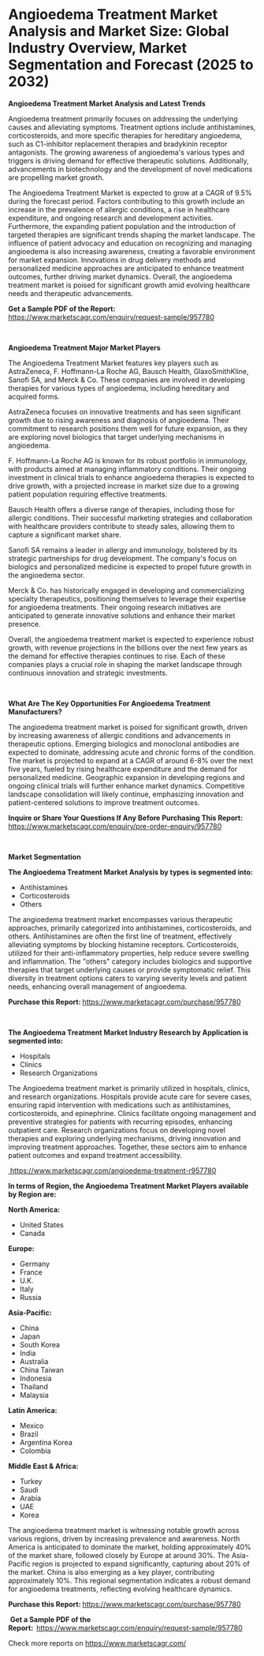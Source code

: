 <p><h1>Angioedema Treatment Market Analysis and Market Size: Global Industry Overview, Market Segmentation and Forecast (2025 to 2032)</h1></p><p><strong>Angioedema Treatment Market Analysis and Latest Trends</strong></p>
<p><p>Angioedema treatment primarily focuses on addressing the underlying causes and alleviating symptoms. Treatment options include antihistamines, corticosteroids, and more specific therapies for hereditary angioedema, such as C1-inhibitor replacement therapies and bradykinin receptor antagonists. The growing awareness of angioedema's various types and triggers is driving demand for effective therapeutic solutions. Additionally, advancements in biotechnology and the development of novel medications are propelling market growth.</p><p>The Angioedema Treatment Market is expected to grow at a CAGR of 9.5% during the forecast period. Factors contributing to this growth include an increase in the prevalence of allergic conditions, a rise in healthcare expenditure, and ongoing research and development activities. Furthermore, the expanding patient population and the introduction of targeted therapies are significant trends shaping the market landscape. The influence of patient advocacy and education on recognizing and managing angioedema is also increasing awareness, creating a favorable environment for market expansion. Innovations in drug delivery methods and personalized medicine approaches are anticipated to enhance treatment outcomes, further driving market dynamics. Overall, the angioedema treatment market is poised for significant growth amid evolving healthcare needs and therapeutic advancements.</p></p>
<p><strong>Get a Sample PDF of the Report:&nbsp;</strong> <a href="https://www.marketscagr.com/enquiry/request-sample/957780?utm_campaign=1126&utm_medium=2&utm_source=Github&utm_content=ia&utm_term=03032025&utm_id=angioedema-treatment">https://www.marketscagr.com/enquiry/request-sample/957780</a></p>
<p>&nbsp;</p>
<p><strong>Angioedema Treatment Major Market Players</strong></p>
<p><p>The Angioedema Treatment Market features key players such as AstraZeneca, F. Hoffmann-La Roche AG, Bausch Health, GlaxoSmithKline, Sanofi SA, and Merck & Co. These companies are involved in developing therapies for various types of angioedema, including hereditary and acquired forms.</p><p>AstraZeneca focuses on innovative treatments and has seen significant growth due to rising awareness and diagnosis of angioedema. Their commitment to research positions them well for future expansion, as they are exploring novel biologics that target underlying mechanisms in angioedema.</p><p>F. Hoffmann-La Roche AG is known for its robust portfolio in immunology, with products aimed at managing inflammatory conditions. Their ongoing investment in clinical trials to enhance angioedema therapies is expected to drive growth, with a projected increase in market size due to a growing patient population requiring effective treatments.</p><p>Bausch Health offers a diverse range of therapies, including those for allergic conditions. Their successful marketing strategies and collaboration with healthcare providers contribute to steady sales, allowing them to capture a significant market share.</p><p>Sanofi SA remains a leader in allergy and immunology, bolstered by its strategic partnerships for drug development. The company's focus on biologics and personalized medicine is expected to propel future growth in the angioedema sector.</p><p>Merck & Co. has historically engaged in developing and commercializing specialty therapeutics, positioning themselves to leverage their expertise for angioedema treatments. Their ongoing research initiatives are anticipated to generate innovative solutions and enhance their market presence.</p><p>Overall, the angioedema treatment market is expected to experience robust growth, with revenue projections in the billions over the next few years as the demand for effective therapies continues to rise. Each of these companies plays a crucial role in shaping the market landscape through continuous innovation and strategic investments.</p></p>
<p>&nbsp;</p>
<p><strong>What Are The Key Opportunities For Angioedema Treatment Manufacturers?</strong></p>
<p><p>The angioedema treatment market is poised for significant growth, driven by increasing awareness of allergic conditions and advancements in therapeutic options. Emerging biologics and monoclonal antibodies are expected to dominate, addressing acute and chronic forms of the condition. The market is projected to expand at a CAGR of around 6-8% over the next five years, fueled by rising healthcare expenditure and the demand for personalized medicine. Geographic expansion in developing regions and ongoing clinical trials will further enhance market dynamics. Competitive landscape consolidation will likely continue, emphasizing innovation and patient-centered solutions to improve treatment outcomes.</p></p>
<p><strong>Inquire or Share Your Questions If Any Before Purchasing This Report:</strong> <a href="https://www.marketscagr.com/enquiry/pre-order-enquiry/957780?utm_campaign=1126&utm_medium=2&utm_source=Github&utm_content=ia&utm_term=03032025&utm_id=angioedema-treatment">https://www.marketscagr.com/enquiry/pre-order-enquiry/957780</a></p>
<p>&nbsp;</p>
<p><strong>Market Segmentation</strong></p>
<p><strong>The Angioedema Treatment Market Analysis by types is segmented into:</strong></p>
<p><ul><li>Antihistamines</li><li>Corticosteroids</li><li>Others</li></ul></p>
<p><p>The angioedema treatment market encompasses various therapeutic approaches, primarily categorized into antihistamines, corticosteroids, and others. Antihistamines are often the first line of treatment, effectively alleviating symptoms by blocking histamine receptors. Corticosteroids, utilized for their anti-inflammatory properties, help reduce severe swelling and inflammation. The "others" category includes biologics and supportive therapies that target underlying causes or provide symptomatic relief. This diversity in treatment options caters to varying severity levels and patient needs, enhancing overall management of angioedema.</p></p>
<p><strong>Purchase this Report:&nbsp;</strong><a href="https://www.marketscagr.com/purchase/957780?utm_campaign=1126&utm_medium=2&utm_source=Github&utm_content=ia&utm_term=03032025&utm_id=angioedema-treatment">https://www.marketscagr.com/purchase/957780</a></p>
<p>&nbsp;</p>
<p><strong>The Angioedema Treatment Market Industry Research by Application is segmented into:</strong></p>
<p><ul><li>Hospitals</li><li>Clinics</li><li>Research Organizations</li></ul></p>
<p><p>The Angioedema treatment market is primarily utilized in hospitals, clinics, and research organizations. Hospitals provide acute care for severe cases, ensuring rapid intervention with medications such as antihistamines, corticosteroids, and epinephrine. Clinics facilitate ongoing management and preventive strategies for patients with recurring episodes, enhancing outpatient care. Research organizations focus on developing novel therapies and exploring underlying mechanisms, driving innovation and improving treatment approaches. Together, these sectors aim to enhance patient outcomes and expand treatment accessibility.</p></p>
<p><a href="https://www.marketscagr.com/angioedema-treatment-r957780?utm_campaign=1126&utm_medium=2&utm_source=Github&utm_content=ia&utm_term=03032025&utm_id=angioedema-treatment">&nbsp;https://www.marketscagr.com/angioedema-treatment-r957780</a></p>
<p><strong>In terms of Region, the Angioedema Treatment Market Players available by Region are:</strong></p>
<p>
    <p> <strong> North America: </strong>
        <ul>
            <li>United States</li>
            <li>Canada</li>
        </ul>
        </p> 
    <p> <strong> Europe: </strong>
        <ul>
            <li>Germany</li>
            <li>France</li>
            <li>U.K.</li>
            <li>Italy</li>
            <li>Russia</li>
        </ul>
        </p> 
    <p> <strong> Asia-Pacific: </strong>
        <ul>
            <li>China</li>
            <li>Japan</li>
            <li>South Korea</li>
            <li>India</li>
            <li>Australia</li>
            <li>China Taiwan</li>
            <li>Indonesia</li>
            <li>Thailand</li>
            <li>Malaysia</li>
        </ul>
        </p> 
    <p> <strong> Latin America: </strong>
        <ul>
            <li>Mexico</li>
            <li>Brazil</li>
            <li>Argentina Korea</li>
            <li>Colombia</li>
        </ul>
        </p> 
    <p> <strong> Middle East & Africa: </strong>
        <ul>
            <li>Turkey</li>
            <li>Saudi</li>
            <li>Arabia</li>
            <li>UAE</li>
            <li>Korea</li>
        </ul>
    </p>
    </p>
<p><p>The angioedema treatment market is witnessing notable growth across various regions, driven by increasing prevalence and awareness. North America is anticipated to dominate the market, holding approximately 40% of the market share, followed closely by Europe at around 30%. The Asia-Pacific region is projected to expand significantly, capturing about 20% of the market. China is also emerging as a key player, contributing approximately 10%. This regional segmentation indicates a robust demand for angioedema treatments, reflecting evolving healthcare dynamics.</p></p>
<p><strong>Purchase this Report: </strong><a href="https://www.marketscagr.com/purchase/957780?utm_campaign=1126&utm_medium=2&utm_source=Github&utm_content=ia&utm_term=03032025&utm_id=angioedema-treatment">https://www.marketscagr.com/purchase/957780</a></p>
<p>&nbsp;<strong>Get a Sample PDF of the Report:&nbsp;&nbsp;</strong><a href="https://www.marketscagr.com/enquiry/request-sample/957780?utm_campaign=1126&utm_medium=2&utm_source=Github&utm_content=ia&utm_term=03032025&utm_id=angioedema-treatment">https://www.marketscagr.com/enquiry/request-sample/957780</a></p>
<p><strong></strong></p>
<p>Check more reports on <a href="https://www.marketscagr.com/?utm_campaign=1126&utm_medium=2&utm_source=Github&utm_content=ia&utm_term=03032025&utm_id=angioedema-treatment">https://www.marketscagr.com/</a></p>